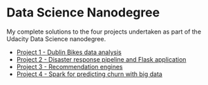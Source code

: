# Data Science Nanodegree

My complete solutions to the four projects undertaken as part of the Udacity Data Science nanodegree. 

* [Project 1 - Dublin Bikes data analysis](https://github.com/alanjeffares/data-science-nanodegree/tree/master/dublin-bikes-analysis)
* [Project 2 - Disaster response pipeline and Flask application](https://github.com/alanjeffares/data-science-nanodegree/tree/master/disaster-response-pipeline)
* [Project 3 - Recommendation engines](https://github.com/alanjeffares/data-science-nanodegree/tree/master/recommendation-engines)
* [Project 4 - Spark for predicting churn with big data](https://github.com/alanjeffares/data-science-nanodegree/tree/master/sparkify)
